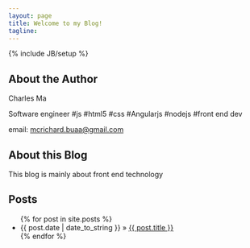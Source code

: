 ```yaml
---
layout: page
title: Welcome to my Blog!
tagline: 
---
```

{% include JB/setup %}

## About the Author
Charles Ma

Software engineer
#js #html5 #css #Angularjs #nodejs #front end dev

email: mcrichard.buaa@gmail.com
## About this Blog
This blog is mainly about front end technology
## Posts

<ul class="posts">
  {% for post in site.posts %}
    <li><span>{{ post.date | date_to_string }}</span> &raquo; <a href="{{ BASE_PATH }}{{ post.url }}">{{ post.title }}</a></li>
  {% endfor %}
</ul>

